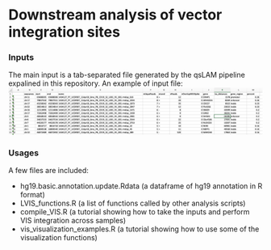 # Downstream analysis of vector integration sites


### Inputs
The main input is a tab-separated file generated by the qsLAM pipeline expalined in this repository. 
An example of input file:
![picture2](./img/sample_input.png)

### Usages
A few files are included:
* hg19.basic.annotation.update.Rdata (a dataframe of hg19 annotation in R format)
* LVIS_functions.R (a list of functions called by other analysis scripts)
* compile_VIS.R (a tutorial showing how to take the inputs and perform VIS integration across samples)
* vis_visualization_examples.R (a tutorial showing how to use some of the visualization functions)

